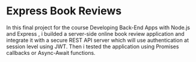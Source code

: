 # Express Book Reviews
In this final project for the course Developing Back-End Apps with Node.js and Express , i builded a server-side online book review application and integrate it with a secure REST API server which will use authentication at session level using JWT. Then  i tested the application using Promises callbacks or Async-Await functions.
